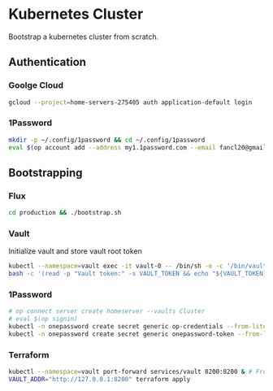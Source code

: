 # Kubernetes Cluster

Bootstrap a kubernetes cluster from scratch.

## Authentication
### Goolge Cloud
```bash
gcloud --project=home-servers-275405 auth application-default login
```

### 1Password
```bash
mkdir -p ~/.config/1password && cd ~/.config/1password
eval $(op account add --address my1.1password.com --email fancl20@gmail.com --signin)
```

## Bootstrapping
### Flux
```bash
cd production && ./bootstrap.sh
```

### Vault
Initialize vault and store vault root token
```bash
kubectl --namespace=vault exec -it vault-0 -- /bin/sh -e -c '/bin/vault operator init'
bash -c '(read -p "Vault token:" -s VAULT_TOKEN && echo "${VAULT_TOKEN}" | sudo tee ~/.vault-token > /dev/null)'
```

### 1Password
```bash
# op connect server create homeserver --vaults Cluster
# eval $(op signin)
kubectl -n onepassword create secret generic op-credentials --from-literal=1password-credentials.json="$(base64 ./1password-credentials.json)"
kubectl -n onepassword create secret generic onepassword-token --from-literal=token=$(op connect token create --server homeserver --vault Cluster onepassword-operator)
```

### Terraform
```bash
kubectl --namespace=vault port-forward services/vault 8200:8200 & # From stage-02
VAULT_ADDR="http://127.0.0.1:8200" terraform apply
```

